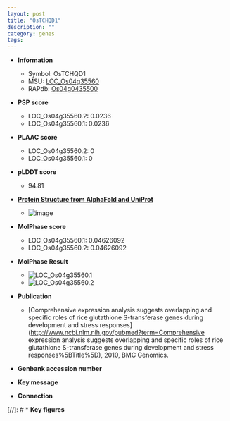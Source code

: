 ```yaml
---
layout: post
title: "OsTCHQD1"
description: ""
category: genes
tags: 
---
```


* **Information**  
    + Symbol: OsTCHQD1  
    + MSU: [LOC_Os04g35560](http://rice.plantbiology.msu.edu/cgi-bin/ORF_infopage.cgi?orf=LOC_Os04g35560)  
    + RAPdb: [Os04g0435500](http://rapdb.dna.affrc.go.jp/viewer/gbrowse_details/irgsp1?name=Os04g0435500)  

* **PSP score**  
    + LOC_Os04g35560.2: 0.0236 
    + LOC_Os04g35560.1: 0.0236 

* **PLAAC score**  
    + LOC_Os04g35560.2: 0 
    + LOC_Os04g35560.1: 0 

* **pLDDT score**
    + 94.81

* **[Protein Structure from AlphaFold and UniProt](https://www.uniprot.org/uniprotkb/Q7XUT1/entry#structure)**
    + ![image](https://ricepsp.github.io/images/Q7/AF-Q7XUT1-F1.png)

* **MolPhase score**
    + LOC_Os04g35560.1: 0.04626092
    + LOC_Os04g35560.2: 0.04626092

* **MolPhase Result**
    + ![LOC_Os04g35560.1](https://304243504.github.io/Pictures/LOC_Os04g/LOC_Os04g35560.1.png)
    + ![LOC_Os04g35560.2](https://304243504.github.io/Pictures/LOC_Os04g/LOC_Os04g35560.2.png)

* **Publication**  
    + [Comprehensive expression analysis suggests overlapping and specific roles of rice glutathione S-transferase genes during development and stress responses](http://www.ncbi.nlm.nih.gov/pubmed?term=Comprehensive expression analysis suggests overlapping and specific roles of rice glutathione S-transferase genes during development and stress responses%5BTitle%5D), 2010, BMC Genomics.

* **Genbank accession number**  

* **Key message**  

* **Connection**  

[//]: # * **Key figures**  


